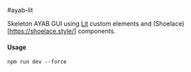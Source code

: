 #ayab-lit

Skeleton AYAB GUI using [Lit](https://lit.dev/) custom elements and (Shoelace)[https://shoelace.style/] components.

#### Usage

`npm run dev --force`

